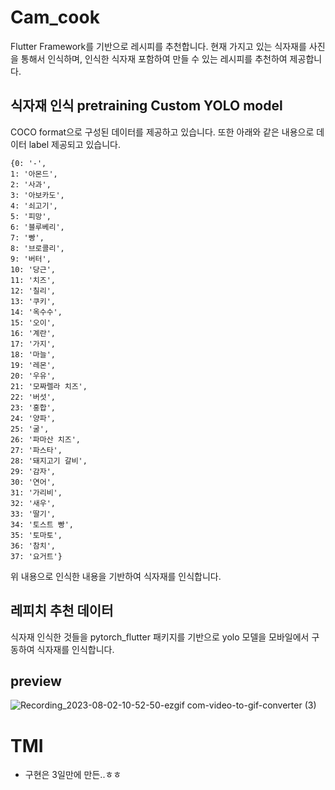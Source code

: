 # Cam_cook

Flutter Framework를 기반으로 레시피를 추천합니다. 현재 가지고 있는 식자재를 사진을 통해서 인식하며, 인식한 식자재 포함하여 만들 수 있는 레시피를 추천하여 제공합니다.

## 식자재 인식 pretraining Custom YOLO model
COCO format으로 구성된 데이터를 제공하고 있습니다. 또한 아래와 같은 내용으로 데이터 label 제공되고 있습니다.

```
{0: '-',
1: '아몬드',
2: '사과',
3: '아보카도',
4: '쇠고기',
5: '피망',
6: '블루베리',
7: '빵',
8: '브로콜리',
9: '버터',
10: '당근',
11: '치즈',
12: '칠리',
13: '쿠키',
14: '옥수수',
15: '오이',
16: '계란',
17: '가지',
18: '마늘',
19: '레몬',
20: '우유',
21: '모짜렐라 치즈',
22: '버섯',
23: '홍합',
24: '양파',
25: '굴',
26: '파마산 치즈',
27: '파스타',
28: '돼지고기 갈비',
29: '감자',
30: '연어',
31: '가리비',
32: '새우',
33: '딸기',
34: '토스트 빵',
35: '토마토',
36: '참치',
37: '요거트'}
```

위 내용으로 인식한 내용을 기반하여 식자재를 인식합니다.

## 레피치 추천 데이터
식자재 인식한 것들을 pytorch_flutter 패키지를 기반으로 yolo 모델을 모바일에서 구동하여 식자재를 인식합니다.

## preview
![Recording_2023-08-02-10-52-50-ezgif com-video-to-gif-converter (3)](https://github.com/user-attachments/assets/012c7067-2847-408d-b247-7cc2b4b79cbe)


# TMI
* 구현은 3일만에 만든..ㅎㅎ
